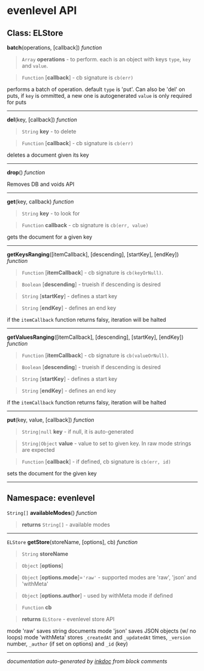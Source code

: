 # evenlevel API






## Class: ELStore





**batch**(operations, [callback]) *function*

> `Array` **operations** - to perform. each is an object with keys `type`, `key` and `value`.

> `Function` [**callback**] - cb signature is `cb(err)`



performs a batch of operation.
default `type` is 'put'. Can also be 'del'
on puts, if `key` is ommitted, a new one is autogenerated
`value` is only required for puts





---
**del**(key, [callback]) *function*

> `String` **key** - to delete

> `Function` [**callback**] - cb signature is `cb(err)`



deletes a document given its key





---
**drop**() *function*



Removes DB and voids API





---
**get**(key, callback) *function*

> `String` **key** - to look for

> `Function` **callback** - cb signature is `cb(err, value)`



gets the document for a given key





---
**getKeysRanging**([itemCallback], [descending], [startKey], [endKey]) *function*

> `Function` [**itemCallback**] - cb signature is `cb(keyOrNull)`.

> `Boolean` [**descending**] - trueish if descending is desired

> `String` [**startKey**] - defines a start key

> `String` [**endKey**] - defines an end key



if the `itemCallback` function returns falsy, iteration will be halted





---
**getValuesRanging**([itemCallback], [descending], [startKey], [endKey]) *function*

> `Function` [**itemCallback**] - cb signature is `cb(valueOrNull)`.

> `Boolean` [**descending**] - trueish if descending is desired

> `String` [**startKey**] - defines a start key

> `String` [**endKey**] - defines an end key



if the `itemCallback` function returns falsy, iteration will be halted





---
**put**(key, value, [callback]) *function*

> `String|null` **key** - if null, it is auto-generated

> `String|Object` **value** - value to set to given key. In raw mode strings are expected

> `Function` [**callback**] - if defined, cb signature is `cb(err, id)`



sets the document for the given key





---

## Namespace: evenlevel





`String[]`
**availableModes**() *function*

> **returns** `String[]` - available modes







---
`ELStore`
**getStore**(storeName, [options], cb) *function*

> `String` **storeName**

> `Object` [**options**]

> `Object` [**options.mode**]=`'raw'` - supported modes are 'raw', 'json' and 'withMeta'

> `Object` [**options.author**] - used by withMeta mode if defined

> `Function` **cb**

> **returns** `ELStore` - evenlevel store API

mode 'raw' saves string documents
mode 'json' saves JSON objects (w/ no loops)
mode 'withMeta' stores `_createdAt` and `_updatedAt` times, `_version` number, `_author` (if set on options) and `_id` (key)





---



*documentation auto-generated by [inkdoc](https://github.com/JosePedroDias/inkdoc) from block comments*
